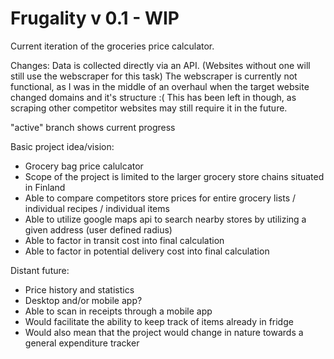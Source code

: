 # Frugality v 0.1 - WIP

Current iteration of the groceries price calculator.

Changes: Data is collected directly via an API. (Websites without one will still use the webscraper for this task)
The webscraper is currently not functional, as I was in the middle of an overhaul when the target website changed domains and it's structure :(
This has been left in though, as scraping other competitor websites may still require it in the future.

"active" branch shows current progress

Basic project idea/vision:
- Grocery bag price calulcator
- Scope of the project is limited to the larger grocery store chains situated in Finland
- Able to compare competitors store prices for entire grocery lists / individual recipes / individual items
- Able to utilize google maps api to search nearby stores by utilizing a given address (user defined radius)
- Able to factor in transit cost into final calculation
- Able to factor in potential delivery cost into final calculation

Distant future:
- Price history and statistics
- Desktop and/or mobile app?
- Able to scan in receipts through a mobile app
- Would facilitate the ability to keep track of items already in fridge
- Would also mean that the project would change in nature towards a general expenditure tracker
